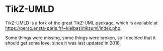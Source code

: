 # TikZ-UMLD

TikZ-UMLD is a fork of the great TikZ-UML package, which is available at https://perso.ensta-paris.fr/~kielbasi/tikzuml/index.php.

Some things were missing, some things were broken, so I decided that it should get some love, since it was last updated in 2016.